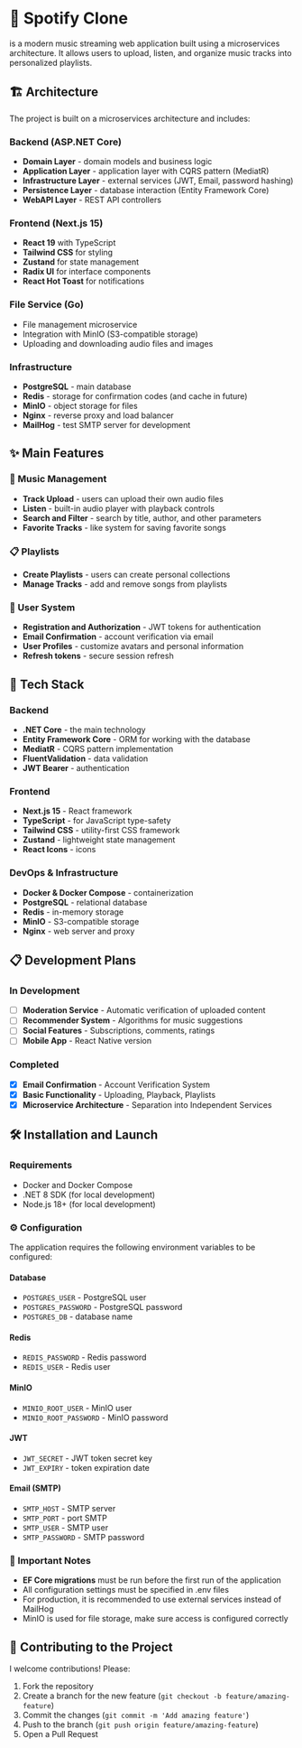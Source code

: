 # 🎵 Spotify Clone

is a modern music streaming web application built using a microservices architecture. It allows users to upload, listen, and organize music tracks into personalized playlists.

## 🏗️ Architecture

The project is built on a microservices architecture and includes:

### Backend (ASP.NET Core)
- **Domain Layer** - domain models and business logic
- **Application Layer** - application layer with CQRS pattern (MediatR)
- **Infrastructure Layer** - external services (JWT, Email, password hashing)
- **Persistence Layer** - database interaction (Entity Framework Core)
- **WebAPI Layer** - REST API controllers

### Frontend (Next.js 15)
- **React 19** with TypeScript
- **Tailwind CSS** for styling
- **Zustand** for state management
- **Radix UI** for interface components
- **React Hot Toast** for notifications

### File Service (Go)
- File management microservice
- Integration with MinIO (S3-compatible storage)
- Uploading and downloading audio files and images

### Infrastructure
- **PostgreSQL** - main database
- **Redis** - storage for confirmation codes (and cache in future)
- **MinIO** - object storage for files
- **Nginx** - reverse proxy and load balancer
- **MailHog** - test SMTP server for development

## ✨ Main Features

### 🎵 Music Management
- **Track Upload** - users can upload their own audio files
- **Listen** - built-in audio player with playback controls
- **Search and Filter** - search by title, author, and other parameters
- **Favorite Tracks** - like system for saving favorite songs

### 📋 Playlists
- **Create Playlists** - users can create personal collections
- **Manage Tracks** - add and remove songs from playlists

### 👤 User System
- **Registration and Authorization** - JWT tokens for authentication
- **Email Confirmation** - account verification via email
- **User Profiles** - customize avatars and personal information
- **Refresh tokens** - secure session refresh

## 🚀 Tech Stack

### Backend
- **.NET Core** - the main technology
- **Entity Framework Core** - ORM for working with the database
- **MediatR** - CQRS pattern implementation
- **FluentValidation** - data validation
- **JWT Bearer** - authentication

### Frontend
- **Next.js 15** - React framework
- **TypeScript** - for JavaScript type-safety
- **Tailwind CSS** - utility-first CSS framework
- **Zustand** - lightweight state management
- **React Icons** - icons

### DevOps & Infrastructure
- **Docker & Docker Compose** - containerization
- **PostgreSQL** - relational database
- **Redis** - in-memory storage
- **MinIO** - S3-compatible storage
- **Nginx** - web server and proxy

## 📋 Development Plans

### In Development
- [ ] **Moderation Service** - Automatic verification of uploaded content
- [ ] **Recommender System** - Algorithms for music suggestions
- [ ] **Social Features** - Subscriptions, comments, ratings
- [ ] **Mobile App** - React Native version

### Completed
- [x] **Email Confirmation** - Account Verification System
- [x] **Basic Functionality** - Uploading, Playback, Playlists
- [x] **Microservice Architecture** - Separation into Independent Services

## 🛠️ Installation and Launch

### Requirements
- Docker and Docker Compose
- .NET 8 SDK (for local development)
- Node.js 18+ (for local development)


### ⚙️ Configuration

The application requires the following environment variables to be configured:

#### Database
- `POSTGRES_USER` - PostgreSQL user
- `POSTGRES_PASSWORD` - PostgreSQL password
- `POSTGRES_DB` - database name

#### Redis
- `REDIS_PASSWORD` - Redis password
- `REDIS_USER` - Redis user

#### MinIO
- `MINIO_ROOT_USER` - MinIO user
- `MINIO_ROOT_PASSWORD` - MinIO password

#### JWT
- `JWT_SECRET` - JWT token secret key
- `JWT_EXPIRY` - token expiration date

#### Email (SMTP)
- `SMTP_HOST` - SMTP server
- `SMTP_PORT` - port SMTP
- `SMTP_USER` - SMTP user
- `SMTP_PASSWORD` - SMTP password

### 📝 Important Notes

- **EF Core migrations** must be run before the first run of the application
- All configuration settings must be specified in .env files
- For production, it is recommended to use external services instead of MailHog
- MinIO is used for file storage, make sure access is configured correctly

## 🤝 Contributing to the Project

I welcome contributions! Please:

1. Fork the repository
2. Create a branch for the new feature (`git checkout -b feature/amazing-feature`)
3. Commit the changes (`git commit -m 'Add amazing feature'`)
4. Push to the branch (`git push origin feature/amazing-feature`)
5. Open a Pull Request
